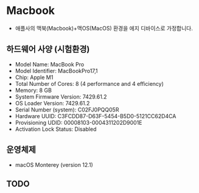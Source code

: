 # Macbook

- 애플사의 맥북(Macbook)+맥OS(MacOS) 환경을 에지 디바이스로 가정합니다.

## 하드웨어 사양 (시험환경)

- Model Name:	MacBook Pro
- Model Identifier:	MacBookPro17,1
- Chip:	Apple M1
- Total Number of Cores:	8 (4 performance and 4 efficiency)
- Memory:	8 GB
- System Firmware Version:	7429.61.2
- OS Loader Version:	7429.61.2
- Serial Number (system):	C02FJ0PQQ05R
- Hardware UUID:	C3FCDD87-D63F-5454-B5D0-5121CC62D4CA
- Provisioning UDID:	00008103-0004311202D9001E
- Activation Lock Status:	Disabled

## 운영체제

- macOS Monterey (version 12.1)

## TODO

